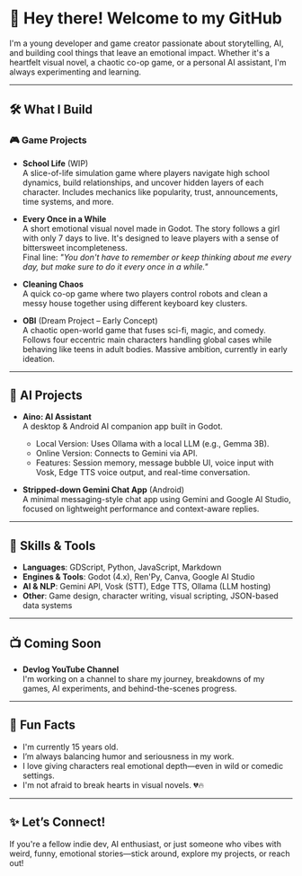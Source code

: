 # 👋 Hey there! Welcome to my GitHub

I'm a young developer and game creator passionate about storytelling, AI, and building cool things that leave an emotional impact. Whether it's a heartfelt visual novel, a chaotic co-op game, or a personal AI assistant, I'm always experimenting and learning.

---

## 🛠️ What I Build

### 🎮 Game Projects
- **School Life** (WIP)  
  A slice-of-life simulation game where players navigate high school dynamics, build relationships, and uncover hidden layers of each character. Includes mechanics like popularity, trust, announcements, time systems, and more.

- **Every Once in a While**  
  A short emotional visual novel made in Godot. The story follows a girl with only 7 days to live. It's designed to leave players with a sense of bittersweet incompleteness.  
  Final line: *"You don't have to remember or keep thinking about me every day, but make sure to do it every once in a while."*

- **Cleaning Chaos**  
  A quick co-op game where two players control robots and clean a messy house together using different keyboard key clusters.

- **OBI** (Dream Project – Early Concept)  
  A chaotic open-world game that fuses sci-fi, magic, and comedy. Follows four eccentric main characters handling global cases while behaving like teens in adult bodies. Massive ambition, currently in early ideation.

---

## 🤖 AI Projects

- **Aino: AI Assistant**  
  A desktop & Android AI companion app built in Godot.  
  - Local Version: Uses Ollama with a local LLM (e.g., Gemma 3B).  
  - Online Version: Connects to Gemini via API.  
  - Features: Session memory, message bubble UI, voice input with Vosk, Edge TTS voice output, and real-time conversation.

- **Stripped-down Gemini Chat App** (Android)  
  A minimal messaging-style chat app using Gemini and Google AI Studio, focused on lightweight performance and context-aware replies.

---

## 🧠 Skills & Tools
- **Languages**: GDScript, Python, JavaScript, Markdown  
- **Engines & Tools**: Godot (4.x), Ren'Py, Canva, Google AI Studio  
- **AI & NLP**: Gemini API, Vosk (STT), Edge TTS, Ollama (LLM hosting)  
- **Other**: Game design, character writing, visual scripting, JSON-based data systems

---

## 📺 Coming Soon
- **Devlog YouTube Channel**  
  I'm working on a channel to share my journey, breakdowns of my games, AI experiments, and behind-the-scenes progress.

---

## 📌 Fun Facts
- I'm currently 15 years old.
- I’m always balancing humor and seriousness in my work.
- I love giving characters real emotional depth—even in wild or comedic settings.
- I'm not afraid to break hearts in visual novels. 💔🔥

---

## ✨ Let’s Connect!
If you're a fellow indie dev, AI enthusiast, or just someone who vibes with weird, funny, emotional stories—stick around, explore my projects, or reach out!

